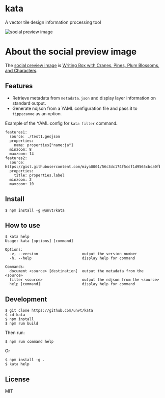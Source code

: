 # kata
A vector tile design information processing tool

![social preview image](https://repository-images.githubusercontent.com/444034465/7ae06a50-1966-4332-ba12-1ed457e12b63)

# About the social preview image
The [social preview image](https://repository-images.githubusercontent.com/444034465/7ae06a50-1966-4332-ba12-1ed457e12b63) is [Writing Box with Cranes, Pines, Plum Blossoms, and Characters](https://www.metmuseum.org/art/collection/search/44917).

## Features

* Retrieve metadata from `metadata.json` and display layer information on standard output.
* Generate ndjson from a YAML configuration file and pass it to `tippecanoe` as an option.

Example of the YAML config for `kata filter` command.

```
features1:
  source: ./test1.geojson
  properties:
    name: properties["name:ja"]
  minzoom: 8
  maxzoom: 14
features2:
  source: https://gist.githubusercontent.com/miya0001/56c3dc174f5cdf1d9565cbca0fbd3c48/raw/c13330036d28ef547a8a87cb6df3fa12de19ddb6/test.geojson
  properties:
    title: properties.label
  minzoom: 2
  maxzoom: 10
```

## Install

```
$ npm install -g @unvt/kata
```

## How to use

```
$ kata help
Usage: kata [options] [command]

Options:
  -v, --version                    output the version number
  -h, --help                       display help for command

Commands:
  document <source> [destination]  output the metadata from the <source>
  filter <source>                  output the ndjson from the <source>
  help [command]                   display help for command
```

## Development

```
$ git clone https://github.com/unvt/kata
$ cd kata
$ npm install
$ npm run build
```

Then run:

```
$ npm run command help
```

Or

```
$ npm install -g .
$ kata help
```

## License

MIT
